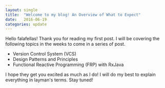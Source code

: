 ```yaml
---
layout: single
title:  "Welcome to my blog! An Overview of What to Expect"
date:   2016-06-19
categories: update
---
```


Hello falafellas! Thank you for reading my first post.
I will be covering the following topics in the weeks to come in a series of post.

- Version Control System (VCS)
- Design Patterns and Principles
- Functional Reactive Programming (FRP) with RxJava

I hope they get you excited as much as I do!
I will do my best to explain everything in layman's terms. Stay tuned!
